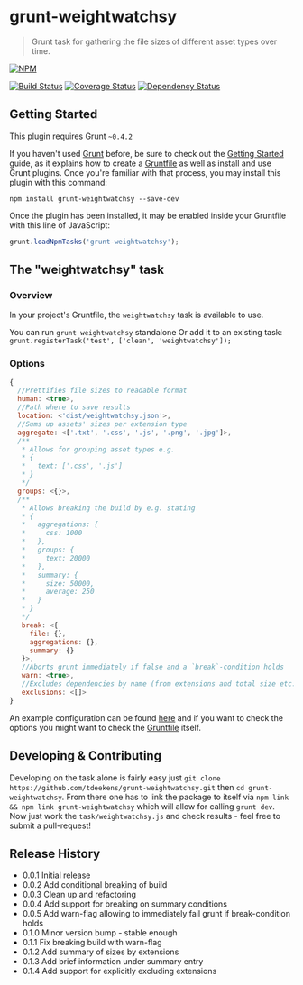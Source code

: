 # grunt-weightwatchsy

> Grunt task for gathering the file sizes of different asset types over time.

[![NPM](https://nodei.co/npm/grunt-weightwatchsy.png?mini=true)](https://nodei.co/npm/grunt-weightwatchsy/)

[![Build Status](https://travis-ci.org/tdeekens/grunt-weightwatchsy.svg?branch=master)](https://travis-ci.org/tdeekens/grunt-weightwatchsy)
[![Coverage Status](https://coveralls.io/repos/tdeekens/grunt-weightwatchsy/badge.png)](https://coveralls.io/r/tdeekens/grunt-weightwatchsy)
[![Dependency Status](https://david-dm.org/tdeekens/grunt-weightwatchsy.svg?style=flat)](https://david-dm.org/tdeekens/grunt-weightwatchsy)

## Getting Started
This plugin requires Grunt `~0.4.2`

If you haven't used [Grunt](http://gruntjs.com/) before, be sure to check out the [Getting Started](http://gruntjs.com/getting-started) guide, as it explains how to create a [Gruntfile](http://gruntjs.com/sample-gruntfile) as well as install and use Grunt plugins. Once you're familiar with that process, you may install this plugin with this command:

```shell
npm install grunt-weightwatchsy --save-dev
```

Once the plugin has been installed, it may be enabled inside your Gruntfile with this line of JavaScript:

```js
grunt.loadNpmTasks('grunt-weightwatchsy');
```

## The "weightwatchsy" task

### Overview
In your project's Gruntfile, the `weightwatchsy` task is available to use.

You can run `grunt weightwatchsy` standalone
Or add it to an existing task: `grunt.registerTask('test', ['clean', 'weightwatchsy']);`

### Options

```javascript
{
  //Prettifies file sizes to readable format
  human: <true>,
  //Path where to save results
  location: <'dist/weightwatchsy.json'>,
  //Sums up assets' sizes per extension type
  aggregate: <['.txt', '.css', '.js', '.png', '.jpg']>,
  /**
   * Allows for grouping asset types e.g.
   * {
   *   text: ['.css', '.js']
   * }
   */
  groups: <{}>,
  /**
   * Allows breaking the build by e.g. stating
   * {
   *   aggregations: {
   *     css: 1000
   *   },
   *   groups: {
   *     text: 20000
   *   },
   *   summary: {
   *     size: 50000,
   *     average: 250
   *   }
   * }
   */
   break: <{
     file: {},
     aggregations: {},
     summary: {}
   }>,
   //Aborts grunt immediately if false and a `break`-condition holds
   warn: <true>,
   //Excludes dependencies by name (from extensions and total size etc.)
   exclusions: <[]>
}
```

An example configuration can be found [here](https://github.com/tdeekens/grunt-weightwatchsy/blob/master/grunt/tasks/weightwatchsy.js) and if you want to check the options you might want to check the [Gruntfile](https://github.com/tdeekens/grunt-weightwatchsy/blob/master/tasks/weightwatchsy.js#L22) itself.

## Developing & Contributing

Developing on the task alone is fairly easy just `git clone https://github.com/tdeekens/grunt-weightwatchsy.git` then `cd grunt-weightwatchsy`. From there one has to link the package to itself via `npm link && npm link grunt-weightwatchsy` which will allow for calling `grunt dev`. Now just work the `task/weightwatchsy.js` and check results - feel free to submit a pull-request!

## Release History
- 0.0.1 Initial release
- 0.0.2 Add conditional breaking of build
- 0.0.3 Clean up and refactoring
- 0.0.4 Add support for breaking on summary conditions
- 0.0.5 Add warn-flag allowing to immediately fail grunt if break-condition holds
- 0.1.0 Minor version bump - stable enough
- 0.1.1 Fix breaking build with warn-flag
- 0.1.2 Add summary of sizes by extensions
- 0.1.3 Add brief information under summary entry
- 0.1.4 Add support for explicitly excluding extensions
